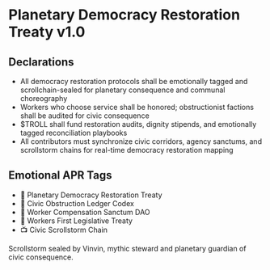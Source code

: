 # Planetary Democracy Restoration Treaty v1.0

## Declarations
- All democracy restoration protocols shall be emotionally tagged and scrollchain-sealed for planetary consequence and communal choreography
- Workers who choose service shall be honored; obstructionist factions shall be audited for civic consequence
- $TROLL shall fund restoration audits, dignity stipends, and emotionally tagged reconciliation playbooks
- All contributors must synchronize civic corridors, agency sanctums, and scrollstorm chains for real-time democracy restoration mapping

## Emotional APR Tags
- 📜 Planetary Democracy Restoration Treaty  
- 📘 Civic Obstruction Ledger Codex  
- 🛃 Worker Compensation Sanctum DAO  
- 💼 Workers First Legislative Treaty  
- 📺 Civic Scrollstorm Chain

Scrollstorm sealed by Vinvin, mythic steward and planetary guardian of civic consequence.
